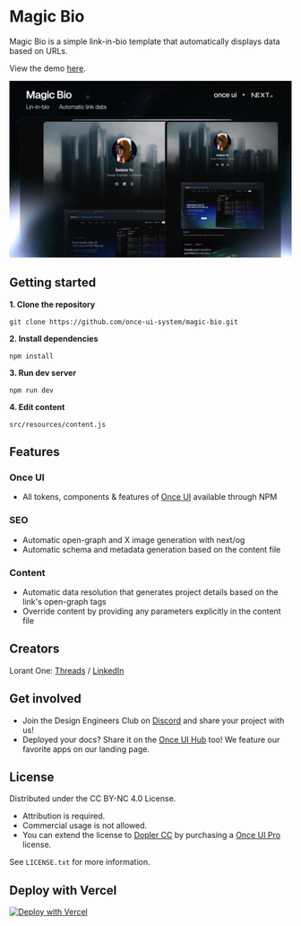 # Magic Bio

Magic Bio is a simple link-in-bio template that automatically displays data based on URLs.

View the demo [here](https://lorant.bio).

![Magic Bio](public/images/og.jpg)

## Getting started

**1. Clone the repository**
```
git clone https://github.com/once-ui-system/magic-bio.git
```

**2. Install dependencies**
```
npm install
```

**3. Run dev server**
```
npm run dev
```

**4. Edit content**
```
src/resources/content.js
```

## Features

### Once UI
- All tokens, components & features of [Once UI](https://once-ui.com) available through NPM

### SEO
- Automatic open-graph and X image generation with next/og
- Automatic schema and metadata generation based on the content file

### Content
- Automatic data resolution that generates project details based on the link's open-graph tags
- Override content by providing any parameters explicitly in the content file

## Creators

Lorant One: [Threads](https://www.threads.net/@lorant.one) / [LinkedIn](https://www.linkedin.com/in/lorant-one/)

## Get involved

- Join the Design Engineers Club on [Discord](https://discord.com/invite/5EyAQ4eNdS) and share your project with us!
- Deployed your docs? Share it on the [Once UI Hub](https://once-ui.com/hub) too! We feature our favorite apps on our landing page.

## License

Distributed under the CC BY-NC 4.0 License.
- Attribution is required.
- Commercial usage is not allowed.
- You can extend the license to [Dopler CC](https://dopler.app/license) by purchasing a [Once UI Pro](https://once-ui.com/pricing) license.

See `LICENSE.txt` for more information.

## Deploy with Vercel

[![Deploy with Vercel](https://vercel.com/button)](https://vercel.com/new/clone?repository-url=https%3A%2F%2Fgithub.com%2Fonce-ui-system%2Fmagic-bio&project-name=magic-bio&repository-name=magic-bio&redirect-url=https%3A%2F%2Fgithub.com%2Fonce-ui-system%2Fmagic-bio&demo-title=Magic%20Bio&demo-description=Showcase%20your%20designers%20or%20developer%20portfolio&demo-url=https%3A%2F%2Fdemo.magic-bio.com&demo-image=%2F%2Fraw.githubusercontent.com%2Fonce-ui-system%2Fmagic-bio%2Fmain%2Fpublic%2Fimages%2Fog.jpg)
